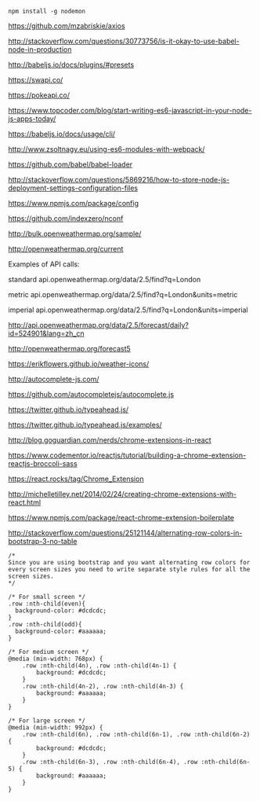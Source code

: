 ```
npm install -g nodemon
```

https://github.com/mzabriskie/axios

http://stackoverflow.com/questions/30773756/is-it-okay-to-use-babel-node-in-production

http://babeljs.io/docs/plugins/#presets

https://swapi.co/

https://pokeapi.co/

https://www.topcoder.com/blog/start-writing-es6-javascript-in-your-node-js-apps-today/

https://babeljs.io/docs/usage/cli/

http://www.zsoltnagy.eu/using-es6-modules-with-webpack/

https://github.com/babel/babel-loader

http://stackoverflow.com/questions/5869216/how-to-store-node-js-deployment-settings-configuration-files

https://www.npmjs.com/package/config

https://github.com/indexzero/nconf

http://bulk.openweathermap.org/sample/

http://openweathermap.org/current

Examples of API calls:

standard api.openweathermap.org/data/2.5/find?q=London

metric api.openweathermap.org/data/2.5/find?q=London&units=metric

imperial api.openweathermap.org/data/2.5/find?q=London&units=imperial

http://api.openweathermap.org/data/2.5/forecast/daily?id=524901&lang=zh_cn

http://openweathermap.org/forecast5

https://erikflowers.github.io/weather-icons/

http://autocomplete-js.com/

https://github.com/autocompletejs/autocomplete.js

https://twitter.github.io/typeahead.js/

https://twitter.github.io/typeahead.js/examples/

http://blog.goguardian.com/nerds/chrome-extensions-in-react

https://www.codementor.io/reactjs/tutorial/building-a-chrome-extension-reactjs-broccoli-sass

https://react.rocks/tag/Chrome_Extension

http://michelletilley.net/2014/02/24/creating-chrome-extensions-with-react.html

https://www.npmjs.com/package/react-chrome-extension-boilerplate

http://stackoverflow.com/questions/25121144/alternating-row-colors-in-bootstrap-3-no-table

```
/*
Since you are using bootstrap and you want alternating row colors for every screen sizes you need to write separate style rules for all the screen sizes.
*/

/* For small screen */
.row :nth-child(even){
  background-color: #dcdcdc;
}
.row :nth-child(odd){
  background-color: #aaaaaa;
}

/* For medium screen */    
@media (min-width: 768px) {
    .row :nth-child(4n), .row :nth-child(4n-1) {
        background: #dcdcdc;
    }
    .row :nth-child(4n-2), .row :nth-child(4n-3) {
        background: #aaaaaa;
    }
}

/* For large screen */
@media (min-width: 992px) {
    .row :nth-child(6n), .row :nth-child(6n-1), .row :nth-child(6n-2) {
        background: #dcdcdc;
    }
    .row :nth-child(6n-3), .row :nth-child(6n-4), .row :nth-child(6n-5) {
        background: #aaaaaa;
    }
}
```

